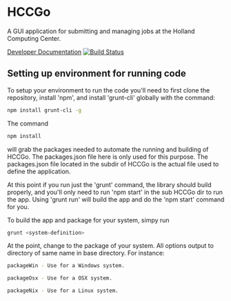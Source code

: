 # HCCGo
A GUI application for submitting and managing jobs at the Holland Computing Center.

[Developer Documentation](https://unlhcc.github.io/hccgo-dev/)
[![Build Status](https://travis-ci.org/unlhcc/HCCGo.svg?branch=master)](https://travis-ci.org/unlhcc/HCCGo)

## Setting up environment for running code
To setup your environment to run the code you'll need to first clone the repository, install 'npm', and install 'grunt-cli' globally with the command:
```bash
npm install grunt-cli -g
```

The command
```bash
npm install
```
will grab the packages needed to automate the running and building of HCCGo. The packages.json file here is only used for this purpose. The packages.json file located in the subdir of HCCGo is the actual file used to define the application.

At this point if you run just the 'grunt' command, the library should build properly, and you'll only need to run 'npm start' in the sub HCCGo dir to run the app. Using 'grunt run' will build the app and do the 'npm start' command for you.

To build the app and package for your system, simpy run 
```bash
grunt <system-definition>
```

At the <system-definition> point, change to the package of your system. All options output to directory of same name in base directory. For instance:
```bash
packageWin - Use for a Windows system.

packageOsx - Use for a OSX system.

packageNix - Use for a Linux system.
```
